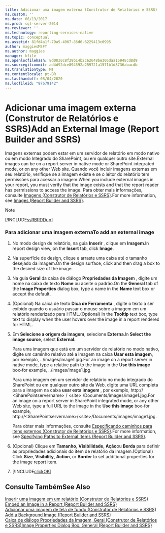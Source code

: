 ```yaml
---
title: Adicionar uma imagem externa (Construtor de Relatórios e SSRS) | Microsoft Docs
ms.custom: ''
ms.date: 06/13/2017
ms.prod: sql-server-2014
ms.reviewer: ''
ms.technology: reporting-services-native
ms.topic: conceptual
ms.assetid: 81fd4a1f-79a9-4967-86d6-6229413c0995
author: maggiesMSFT
ms.author: maggies
manager: kfile
ms.openlocfilehash: 8d0030c8f29b14b2c62048be306daa15948cd8d9
ms.sourcegitcommit: ad4d92dce894592a259721a1571b1d8736abacdb
ms.translationtype: MT
ms.contentlocale: pt-BR
ms.lasthandoff: 08/04/2020
ms.locfileid: "87679142"
---
```

# <a name="add-an-external-image-report-builder-and-ssrs"></a><span data-ttu-id="69080-102">Adicionar uma imagem externa (Construtor de Relatórios e SSRS)</span><span class="sxs-lookup"><span data-stu-id="69080-102">Add an External Image (Report Builder and SSRS)</span></span>
  <span data-ttu-id="69080-103">Imagens externas podem estar em um servidor de relatório em modo nativo ou em modo Integrado do SharePoint, ou em qualquer outro site.</span><span class="sxs-lookup"><span data-stu-id="69080-103">External images can be on a report server in native mode or SharePoint integrated mode, or on any other Web site.</span></span> <span data-ttu-id="69080-104">Quando você incluir imagens externas em seu relatório, verifique se a imagem existe e se o leitor do relatório tem permissões para acessar a imagem.</span><span class="sxs-lookup"><span data-stu-id="69080-104">When you include external images in your report, you must verify that the image exists and that the report reader has permissions to access the image.</span></span> <span data-ttu-id="69080-105">Para obter mais informações, consulte [Imagens &#40;Construtor de Relatórios e SSRS&#41;](images-report-builder-and-ssrs.md).</span><span class="sxs-lookup"><span data-stu-id="69080-105">For more information, see [Images &#40;Report Builder and SSRS&#41;](images-report-builder-and-ssrs.md).</span></span>  
  
> [!NOTE]  
>  [!INCLUDE[ssRBRDDup](../../includes/ssrbrddup-md.md)]  
  
### <a name="to-add-an-external-image"></a><span data-ttu-id="69080-106">Para adicionar uma imagem externa</span><span class="sxs-lookup"><span data-stu-id="69080-106">To add an external image</span></span>  
  
1.  <span data-ttu-id="69080-107">No modo design de relatório, na guia **Inserir** , clique em **Imagem**.</span><span class="sxs-lookup"><span data-stu-id="69080-107">In report design view, on the **Insert** tab, click **Image**.</span></span>  
  
2.  <span data-ttu-id="69080-108">Na superfície de design, clique e arraste uma caixa até o tamanho desejado da imagem.</span><span class="sxs-lookup"><span data-stu-id="69080-108">On the design surface, click and then drag a box to the desired size of the image.</span></span>  
  
3.  <span data-ttu-id="69080-109">Na guia **Geral** da caixa de diálogo **Propriedades da Imagem** , digite um nome na caixa de texto **Nome** ou aceite o padrão.</span><span class="sxs-lookup"><span data-stu-id="69080-109">On the **General** tab of the **Image Properties** dialog box, type a name in the **Name** text box or accept the default.</span></span>  
  
4.  <span data-ttu-id="69080-110">(Opcional) Na caixa de texto **Dica de Ferramenta** , digite o texto a ser exibido quando o usuário passar o mouse sobre a imagem em um relatório renderizado para HTML.</span><span class="sxs-lookup"><span data-stu-id="69080-110">(Optional) In the **Tooltip** text box, type text to display when the user hovers over the image in a report rendered for HTML.</span></span>  
  
5.  <span data-ttu-id="69080-111">Em **Selecione a origem da imagem**, selecione **Externa**.</span><span class="sxs-lookup"><span data-stu-id="69080-111">In **Select the image source**, select **External**.</span></span>  
  
     <span data-ttu-id="69080-112">Para uma imagem que está em um servidor de relatório no modo nativo, digite um caminho relativo até a imagem na caixa **Usar esta imagem**, por exemplo, ../images/image1.jpg.</span><span class="sxs-lookup"><span data-stu-id="69080-112">For an image on a report server in native mode, type a relative path to the image in the **Use this image** box-for example, ../images/image1.jpg.</span></span>  
  
     <span data-ttu-id="69080-113">Para uma imagem em um servidor de relatório no modo integrado do SharePoint ou em qualquer outro site da Web, digite uma URL completa para a imagem na caixa **usar esta imagem** , por exemplo, http:// \<SharePointservername> / \<site> /Documents/images/image1.jpg.</span><span class="sxs-lookup"><span data-stu-id="69080-113">For an image on a report server in SharePoint integrated mode, or any other Web site, type a full URL to the image in the **Use this image** box-for example, http://\<SharePointservername>/\<site>/Documents/images/image1.jpg.</span></span>  
  
     <span data-ttu-id="69080-114">Para obter mais informações, consulte [Especificando caminhos para itens externos &#40;Construtor de Relatórios e SSRS&#41;](specifying-paths-to-external-items-report-builder-and-ssrs.md).</span><span class="sxs-lookup"><span data-stu-id="69080-114">For more information, see [Specifying Paths to External Items &#40;Report Builder and SSRS&#41;](specifying-paths-to-external-items-report-builder-and-ssrs.md).</span></span>  
  
6.  <span data-ttu-id="69080-115">(Opcional) Clique em **Tamanho**, **Visibilidade**, **Ação**ou **Borda** para definir as propriedades adicionais do item de relatório da imagem.</span><span class="sxs-lookup"><span data-stu-id="69080-115">(Optional) Click **Size**, **Visibility**, **Action**, or **Border** to set additional properties for the image report item.</span></span>  
  
7.  [!INCLUDE[clickOK](../../includes/clickok-md.md)]  
  
## <a name="see-also"></a><span data-ttu-id="69080-116">Consulte Também</span><span class="sxs-lookup"><span data-stu-id="69080-116">See Also</span></span>  
 <span data-ttu-id="69080-117">[Inserir uma imagem em um relatório &#40;Construtor de Relatórios e SSRS&#41;](embed-an-image-in-a-report-report-builder-and-ssrs.md) </span><span class="sxs-lookup"><span data-stu-id="69080-117">[Embed an Image in a Report &#40;Report Builder and SSRS&#41;](embed-an-image-in-a-report-report-builder-and-ssrs.md) </span></span>  
 <span data-ttu-id="69080-118">[Adicionar uma imagem de tela de fundo &#40;Construtor de Relatórios e SSRS&#41;](add-a-background-image-report-builder-and-ssrs.md) </span><span class="sxs-lookup"><span data-stu-id="69080-118">[Add a Background Image &#40;Report Builder and SSRS&#41;](add-a-background-image-report-builder-and-ssrs.md) </span></span>  
 [<span data-ttu-id="69080-119">Caixa de diálogo Propriedades da Imagem, Geral &#40;Construtor de Relatórios e SSRS&#41;</span><span class="sxs-lookup"><span data-stu-id="69080-119">Image Properties Dialog Box, General &#40;Report Builder and SSRS&#41;</span></span>](../image-properties-dialog-box-general-report-builder-and-ssrs.md)  
  
  
